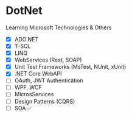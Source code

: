 # DotNet
Learning Microsoft Technologies & Others
- [x] ADO.NET
- [x] T-SQL
- [x] LINQ
- [x] WebServices (Rest, SOAP)
- [x] Unit Test Frameworks (MsTest, NUnit, xUnit)
- [x] .NET Core WebAPI
- [ ] OAuth, JWT Authentication
- [ ] WPF, WCF
- [ ] MicrosServices
- [ ] Design Patterns (CQRS)
- [ ] SOA :white_check_mark:
